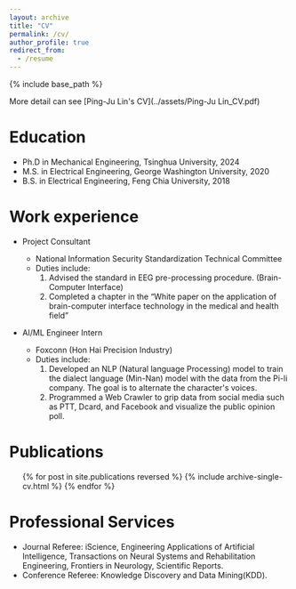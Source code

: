 ```yaml
---
layout: archive
title: "CV"
permalink: /cv/
author_profile: true
redirect_from:
  - /resume
---
```


{% include base_path %}

More detail can see [Ping-Ju Lin's CV](../assets/Ping-Ju Lin_CV.pdf)

Education
======
* Ph.D in Mechanical Engineering, Tsinghua University, 2024
* M.S. in Electrical Engineering, George Washington University, 2020
* B.S. in Electrical Engineering, Feng Chia University, 2018

Work experience
======
* Project Consultant
  * National Information Security Standardization Technical Committee
  * Duties include:
    1. Advised the standard in EEG pre-processing procedure. (Brain-Computer Interface)
    2. Completed a chapter in the “White paper on the application of brain-computer interface technology in the medical and health field”

* AI/ML Engineer Intern
  * Foxconn (Hon Hai Precision Industry)
  * Duties include:
    1. Developed an NLP (Natural language Processing) model to train the dialect language (Min-Nan) model with the data from the Pi-li company. The goal is to alternate the character's voices.
    2. Programmed a Web Crawler to grip data from social media such as PTT, Dcard, and Facebook and visualize the public opinion poll.  

Publications
======
  <ul>{% for post in site.publications reversed %}
    {% include archive-single-cv.html %}
  {% endfor %}</ul>
  
  
Professional Services
======
* Journal Referee: iScience, Engineering Applications of Artificial Intelligence, Transactions on Neural Systems and Rehabilitation Engineering, Frontiers in Neurology, Scientific Reports.
* Conference Referee: Knowledge Discovery and Data Mining(KDD). 
